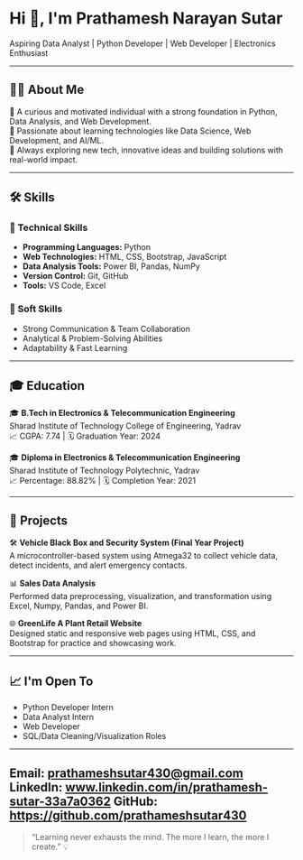 # Hi 👋, I'm Prathamesh Narayan Sutar  
Aspiring Data Analyst | Python Developer | Web Developer | Electronics Enthusiast

---

## 👨‍💻 About Me
🎯 A curious and motivated individual with a strong foundation in Python, Data Analysis, and Web Development.  
🌟 Passionate about learning technologies like Data Science, Web Development, and AI/ML.  
🚀 Always exploring new tech, innovative ideas and building solutions with real-world impact.

---

## 🛠️ Skills

### 🚀 Technical Skills
- **Programming Languages:** Python
- **Web Technologies:** HTML, CSS, Bootstrap, JavaScript  
- **Data Analysis Tools:** Power BI, Pandas, NumPy
- **Version Control:** Git, GitHub  
- **Tools:** VS Code, Excel

### 🌟 Soft Skills
- Strong Communication & Team Collaboration  
- Analytical & Problem-Solving Abilities  
- Adaptability & Fast Learning

---

## 🎓 Education
🎓 **B.Tech in Electronics & Telecommunication Engineering**  
Sharad Institute of Technology College of Engineering, Yadrav  
📈 CGPA: 7.74 | 🗓️ Graduation Year: 2024  

🎓 **Diploma in Electronics & Telecommunication Engineering**  
Sharad Institute of Technology Polytechnic, Yadrav  
📈 Percentage: 88.82% | 🗓️ Completion Year: 2021

---

## 💼 Projects

🛠️ **Vehicle Black Box and Security System (Final Year Project)**  
A microcontroller-based system using Atmega32 to collect vehicle data, detect incidents, and alert emergency contacts.  

📊 **Sales Data Analysis**  
Performed data preprocessing, visualization, and transformation using Excel, Numpy, Pandas, and Power BI.  

🌐 **GreenLife A Plant Retail Website**  
Designed static and responsive web pages using HTML, CSS, and Bootstrap for practice and showcasing work.  

---

## 📈 I'm Open To
- Python Developer Intern  
- Data Analyst Intern  
- Web Developer
- SQL/Data Cleaning/Visualization Roles  

---

Email: prathameshsutar430@gmail.com  
LinkedIn: www.linkedin.com/in/prathamesh-sutar-33a7a0362
GitHub: https://github.com/prathameshsutar430
---

> “Learning never exhausts the mind. The more I learn, the more I create.” 💡
